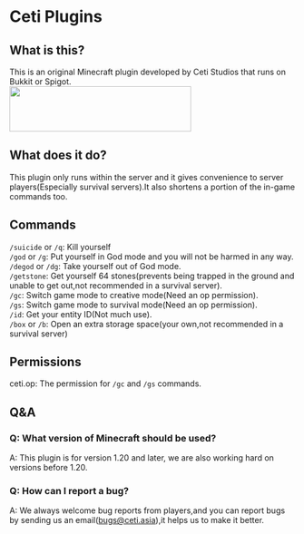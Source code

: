 # Ceti Plugins
## What is this?
This is an original Minecraft plugin developed by Ceti Studios that runs on Bukkit or Spigot.  
<a href ="https://afdian.net/a/imceti"><img src="https://wsrv.nl/?url=https%3A%2F%2Fpic1.afdiancdn.com%2Fstatic%2Fimg%2Fwelcome%2Fbutton-sponsorme.jpg&n=-1" height="80px" width="320px"></a>

## What does it do?
This plugin only runs within the server and it gives convenience to server players(Especially survival servers).It also shortens a portion of the in-game commands too.

## Commands
`/suicide` or `/q`: Kill yourself  
`/god` or `/g`: Put yourself in God mode and you will not be harmed in any way.  
`/degod` or `/dg`: Take yourself out of God mode.  
`/getstone`: Get yourself 64 stones(prevents being trapped in the ground and unable to get out,not recommended in a survival server).  
`/gc`: Switch game mode to creative mode(Need an op permission).  
`/gs`: Switch game mode to survival mode(Need an op permission).  
`/id`: Get your entity ID(Not much use).  
`/box` or `/b`: Open an extra storage space(your own,not recommended in a survival server)

## Permissions
ceti.op: The permission for `/gc` and `/gs` commands.  

## Q&A
### Q: What version of Minecraft should be used?
A: This plugin is for version 1.20 and later, we are also working hard on versions before 1.20.  
### Q: How can I report a bug?
A: We always welcome bug reports from players,and you can report bugs by sending us an email(<bugs@ceti.asia>),it helps us to make it better.
